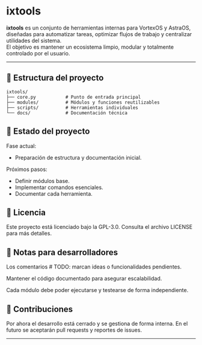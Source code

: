 # ixtools

**ixtools** es un conjunto de herramientas internas para VortexOS y AstraOS, diseñadas para automatizar tareas, optimizar flujos de trabajo y centralizar utilidades del sistema.  
El objetivo es mantener un ecosistema limpio, modular y totalmente controlado por el usuario.

---

## 📂 Estructura del proyecto

```
ixtools/
├── core.py           # Punto de entrada principal
├── modules/          # Módulos y funciones reutilizables
├── scripts/          # Herramientas individuales
└── docs/             # Documentación técnica
```

## 🚀 Estado del proyecto
Fase actual: 
- Preparación de estructura y documentación inicial.

Próximos pasos:
- Definir módulos base.
- Implementar comandos esenciales.
- Documentar cada herramienta.

## 📜 Licencia
Este proyecto está licenciado bajo la GPL-3.0.
Consulta el archivo LICENSE para más detalles.

## 📌 Notas para desarrolladores
Los comentarios # TODO: marcan ideas o funcionalidades pendientes.

Mantener el código documentado para asegurar escalabilidad.

Cada módulo debe poder ejecutarse y testearse de forma independiente.

## 🤝 Contribuciones
Por ahora el desarrollo está cerrado y se gestiona de forma interna.
En el futuro se aceptarán pull requests y reportes de issues.

---